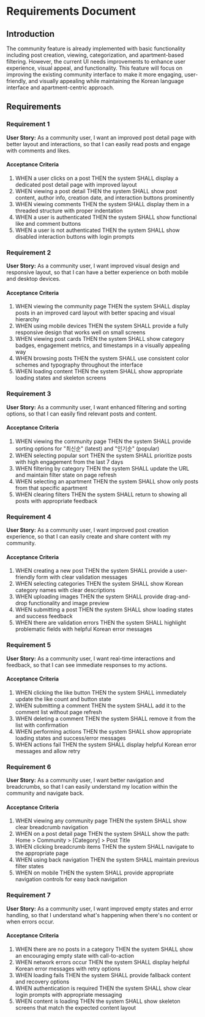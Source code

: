 # Requirements Document

## Introduction

The community feature is already implemented with basic functionality including post creation, viewing, categorization, and apartment-based filtering. However, the current UI needs improvements to enhance user experience, visual appeal, and functionality. This feature will focus on improving the existing community interface to make it more engaging, user-friendly, and visually appealing while maintaining the Korean language interface and apartment-centric approach.

## Requirements

### Requirement 1

**User Story:** As a community user, I want an improved post detail page with better layout and interactions, so that I can easily read posts and engage with comments and likes.

#### Acceptance Criteria

1. WHEN a user clicks on a post THEN the system SHALL display a dedicated post detail page with improved layout
2. WHEN viewing a post detail THEN the system SHALL show post content, author info, creation date, and interaction buttons prominently
3. WHEN viewing comments THEN the system SHALL display them in a threaded structure with proper indentation
4. WHEN a user is authenticated THEN the system SHALL show functional like and comment buttons
5. WHEN a user is not authenticated THEN the system SHALL show disabled interaction buttons with login prompts

### Requirement 2

**User Story:** As a community user, I want improved visual design and responsive layout, so that I can have a better experience on both mobile and desktop devices.

#### Acceptance Criteria

1. WHEN viewing the community page THEN the system SHALL display posts in an improved card layout with better spacing and visual hierarchy
2. WHEN using mobile devices THEN the system SHALL provide a fully responsive design that works well on small screens
3. WHEN viewing post cards THEN the system SHALL show category badges, engagement metrics, and timestamps in a visually appealing way
4. WHEN browsing posts THEN the system SHALL use consistent color schemes and typography throughout the interface
5. WHEN loading content THEN the system SHALL show appropriate loading states and skeleton screens

### Requirement 3

**User Story:** As a community user, I want enhanced filtering and sorting options, so that I can easily find relevant posts and content.

#### Acceptance Criteria

1. WHEN viewing the community page THEN the system SHALL provide sorting options for "최신순" (latest) and "인기순" (popular)
2. WHEN selecting popular sort THEN the system SHALL prioritize posts with high engagement from the last 7 days
3. WHEN filtering by category THEN the system SHALL update the URL and maintain filter state on page refresh
4. WHEN selecting an apartment THEN the system SHALL show only posts from that specific apartment
5. WHEN clearing filters THEN the system SHALL return to showing all posts with appropriate feedback

### Requirement 4

**User Story:** As a community user, I want improved post creation experience, so that I can easily create and share content with my community.

#### Acceptance Criteria

1. WHEN creating a new post THEN the system SHALL provide a user-friendly form with clear validation messages
2. WHEN selecting categories THEN the system SHALL show Korean category names with clear descriptions
3. WHEN uploading images THEN the system SHALL provide drag-and-drop functionality and image preview
4. WHEN submitting a post THEN the system SHALL show loading states and success feedback
5. WHEN there are validation errors THEN the system SHALL highlight problematic fields with helpful Korean error messages

### Requirement 5

**User Story:** As a community user, I want real-time interactions and feedback, so that I can see immediate responses to my actions.

#### Acceptance Criteria

1. WHEN clicking the like button THEN the system SHALL immediately update the like count and button state
2. WHEN submitting a comment THEN the system SHALL add it to the comment list without page refresh
3. WHEN deleting a comment THEN the system SHALL remove it from the list with confirmation
4. WHEN performing actions THEN the system SHALL show appropriate loading states and success/error messages
5. WHEN actions fail THEN the system SHALL display helpful Korean error messages and allow retry

### Requirement 6

**User Story:** As a community user, I want better navigation and breadcrumbs, so that I can easily understand my location within the community and navigate back.

#### Acceptance Criteria

1. WHEN viewing any community page THEN the system SHALL show clear breadcrumb navigation
2. WHEN on a post detail page THEN the system SHALL show the path: Home > Community > [Category] > Post Title
3. WHEN clicking breadcrumb items THEN the system SHALL navigate to the appropriate page
4. WHEN using back navigation THEN the system SHALL maintain previous filter states
5. WHEN on mobile THEN the system SHALL provide appropriate navigation controls for easy back navigation

### Requirement 7

**User Story:** As a community user, I want improved empty states and error handling, so that I understand what's happening when there's no content or when errors occur.

#### Acceptance Criteria

1. WHEN there are no posts in a category THEN the system SHALL show an encouraging empty state with call-to-action
2. WHEN network errors occur THEN the system SHALL display helpful Korean error messages with retry options
3. WHEN loading fails THEN the system SHALL provide fallback content and recovery options
4. WHEN authentication is required THEN the system SHALL show clear login prompts with appropriate messaging
5. WHEN content is loading THEN the system SHALL show skeleton screens that match the expected content layout
